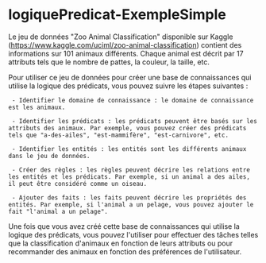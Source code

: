 # logiquePredicat-ExempleSimple

Le jeu de données "Zoo Animal Classification" disponible sur Kaggle (https://www.kaggle.com/uciml/zoo-animal-classification) contient des informations sur 101 animaux différents. Chaque animal est décrit par 17 attributs tels que le nombre de pattes, la couleur, la taille, etc.

Pour utiliser ce jeu de données pour créer une base de connaissances qui utilise la logique des prédicats, vous pouvez suivre les étapes suivantes :

     - Identifier le domaine de connaissance : le domaine de connaissance est les animaux.

     - Identifier les prédicats : les prédicats peuvent être basés sur les attributs des animaux. Par exemple, vous pouvez créer des prédicats tels que "a-des-ailes", "est-mammifère", "est-carnivore", etc.

     - Identifier les entités : les entités sont les différents animaux dans le jeu de données.

     - Créer des règles : les règles peuvent décrire les relations entre les entités et les prédicats. Par exemple, si un animal a des ailes, il peut être considéré comme un oiseau.

     - Ajouter des faits : les faits peuvent décrire les propriétés des entités. Par exemple, si l'animal a un pelage, vous pouvez ajouter le fait "l'animal a un pelage".

Une fois que vous avez créé cette base de connaissances qui utilise la logique des prédicats, vous pouvez l'utiliser pour effectuer des tâches telles que la classification d'animaux en fonction de leurs attributs ou pour recommander des animaux en fonction des préférences de l'utilisateur.
